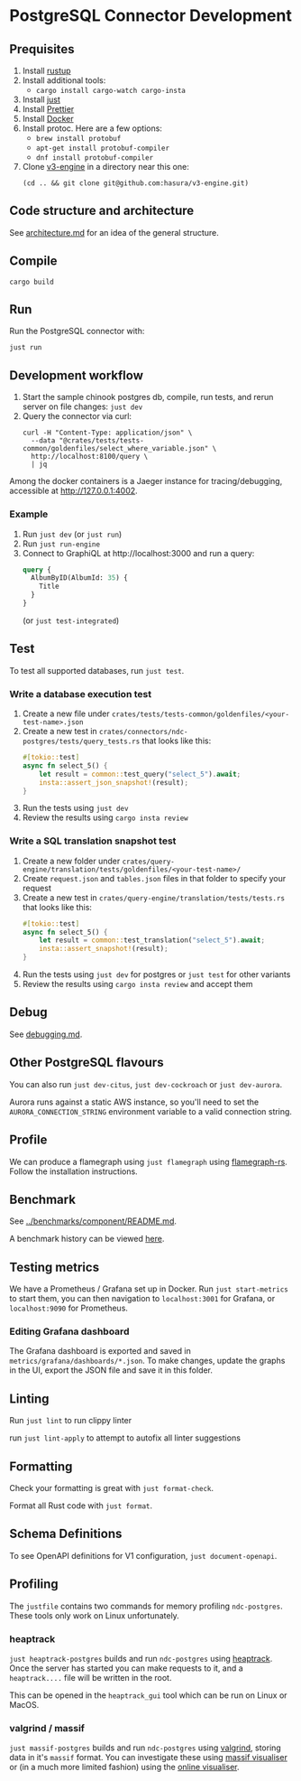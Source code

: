 # PostgreSQL Connector Development

## Prequisites

1. Install [rustup](https://www.rust-lang.org/tools/install)
2. Install additional tools:
   - `cargo install cargo-watch cargo-insta`
3. Install [just](https://github.com/casey/just)
4. Install [Prettier](https://prettier.io/)
5. Install [Docker](https://www.docker.com/)
6. Install protoc. Here are a few options:
   - `brew install protobuf`
   - `apt-get install protobuf-compiler`
   - `dnf install protobuf-compiler`
7. Clone [v3-engine](https://github.com/hasura/v3-engine) in a directory near this one:
   ```
   (cd .. && git clone git@github.com:hasura/v3-engine.git)
   ```

## Code structure and architecture

See [architecture.md](./architecture.md) for an idea of the general structure.

## Compile

```
cargo build
```

## Run

Run the PostgreSQL connector with:

```
just run
```

## Development workflow

1. Start the sample chinook postgres db, compile, run tests, and rerun server on file changes: `just dev`
2. Query the connector via curl:
   ```
   curl -H "Content-Type: application/json" \
     --data "@crates/tests/tests-common/goldenfiles/select_where_variable.json" \
     http://localhost:8100/query \
     | jq
   ```

Among the docker containers is a Jaeger instance for tracing/debugging, accessible at http://127.0.0.1:4002.

### Example

1. Run `just dev` (or `just run`)
2. Run `just run-engine`
3. Connect to GraphiQL at http://localhost:3000 and run a query:
   ```graphql
   query {
     AlbumByID(AlbumId: 35) {
       Title
     }
   }
   ```
   (or `just test-integrated`)

## Test

To test all supported databases, run `just test`.

### Write a database execution test

1. Create a new file under `crates/tests/tests-common/goldenfiles/<your-test-name>.json`
2. Create a new test in `crates/connectors/ndc-postgres/tests/query_tests.rs` that looks like this:
   ```rs
   #[tokio::test]
   async fn select_5() {
       let result = common::test_query("select_5").await;
       insta::assert_json_snapshot!(result);
   }
   ```
3. Run the tests using `just dev`
4. Review the results using `cargo insta review`

### Write a SQL translation snapshot test

1. Create a new folder under `crates/query-engine/translation/tests/goldenfiles/<your-test-name>/`
2. Create `request.json` and `tables.json` files in that folder to specify your
   request
3. Create a new test in `crates/query-engine/translation/tests/tests.rs` that looks like this:
   ```rs
   #[tokio::test]
   async fn select_5() {
       let result = common::test_translation("select_5").await;
       insta::assert_snapshot!(result);
   }
   ```
4. Run the tests using `just dev` for postgres or `just test` for other variants
5. Review the results using `cargo insta review` and accept them

## Debug

See [debugging.md](./debugging.md).

## Other PostgreSQL flavours

You can also run `just dev-citus`, `just dev-cockroach` or `just dev-aurora`.

Aurora runs against a static AWS instance, so you'll need to set the `AURORA_CONNECTION_STRING` environment variable
to a valid connection string.

## Profile

We can produce a flamegraph using `just flamegraph` using [flamegraph-rs](https://github.com/flamegraph-rs/flamegraph).
Follow the installation instructions.

## Benchmark

See [../benchmarks/component/README.md](../benchmarks/component/README.md).

A benchmark history can be viewed [here](https://hasura.github.io/ndc-postgres/dev/bench).

## Testing metrics

We have a Prometheus / Grafana set up in Docker. Run `just start-metrics` to
start them, you can then navigation to `localhost:3001` for Grafana, or
`localhost:9090` for Prometheus.

### Editing Grafana dashboard

The Grafana dashboard is exported and saved in
`metrics/grafana/dashboards/*.json`. To make changes, update the graphs in the
UI, export the JSON file and save it in this folder.

## Linting

Run `just lint` to run clippy linter

run `just lint-apply` to attempt to autofix all linter suggestions

## Formatting

Check your formatting is great with `just format-check`.

Format all Rust code with `just format`.

## Schema Definitions

To see OpenAPI definitions for V1 configuration, `just document-openapi`.

## Profiling

The `justfile` contains two commands for memory profiling
`ndc-postgres`. These tools only work on Linux unfortunately.

### heaptrack

`just heaptrack-postgres` builds and run `ndc-postgres` using
[heaptrack](https://github.com/KDE/heaptrack). Once the server has started you
can make requests to it, and a `heaptrack....` file will be written in the
root.

This can be opened in the `heaptrack_gui` tool which can be run on Linux or
MacOS.

### valgrind / massif

`just massif-postgres` builds and run `ndc-postgres` using
[valgrind](https://valgrind.org/), storing data in it's `massif` format. You
can investigate these using [massif
visualiser](https://github.com/KDE/massif-visualizer) or (in a much more
limited fashion) using the [online visualiser](http://boutglay.com/massifjs/).
